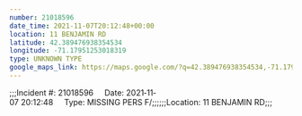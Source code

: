 ```yaml
---
number: 21018596
date_time: 2021-11-07T20:12:48+00:00
location: 11 BENJAMIN RD
latitude: 42.389476938354534
longitude: -71.17951253018319
type: UNKNOWN TYPE
google_maps_link: https://maps.google.com/?q=42.389476938354534,-71.17951253018319
---
```


;;;Incident #: 21018596     Date: 2021‐11‐07 20:12:48     Type: MISSING PERS F/;;;;;;Location: 11 BENJAMIN RD;;;
